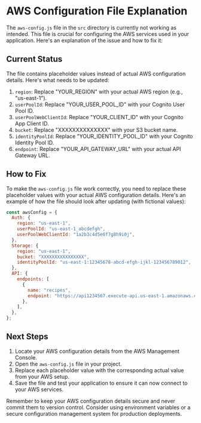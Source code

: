 # AWS Configuration File Explanation

The `aws-config.js` file in the `src` directory is currently not working as intended. This file is crucial for configuring the AWS services used in your application. Here's an explanation of the issue and how to fix it:

## Current Status

The file contains placeholder values instead of actual AWS configuration details. Here's what needs to be updated:

1. `region`: Replace "YOUR_REGION" with your actual AWS region (e.g., "us-east-1").
2. `userPoolId`: Replace "YOUR_USER_POOL_ID" with your Cognito User Pool ID.
3. `userPoolWebClientId`: Replace "YOUR_CLIENT_ID" with your Cognito App Client ID.
4. `bucket`: Replace "XXXXXXXXXXXXXX" with your S3 bucket name.
5. `identityPoolId`: Replace "YOUR_IDENTITY_POOL_ID" with your Cognito Identity Pool ID.
6. `endpoint`: Replace "YOUR_API_GATEWAY_URL" with your actual API Gateway URL.

## How to Fix

To make the `aws-config.js` file work correctly, you need to replace these placeholder values with your actual AWS configuration details. Here's an example of how the file should look after updating (with fictional values):

```javascript
const awsConfig = {
  Auth: {
    region: "us-east-1",
    userPoolId: "us-east-1_abcdefgh",
    userPoolWebClientId: "1a2b3c4d5e6f7g8h9i0j",
  },
  Storage: {
    region: "us-east-1",
    bucket: "XXXXXXXXXXXXXXXX",
    identityPoolId: "us-east-1:12345678-abcd-efgh-ijkl-123456789012",
  },
  API: {
    endpoints: [
      {
        name: "recipes",
        endpoint: "https://api1234567.execute-api.us-east-1.amazonaws.com/prod",
      },
    ],
  },
};
```

## Next Steps

1. Locate your AWS configuration details from the AWS Management Console.
2. Open the `aws-config.js` file in your project.
3. Replace each placeholder value with the corresponding actual value from your AWS setup.
4. Save the file and test your application to ensure it can now connect to your AWS services.

Remember to keep your AWS configuration details secure and never commit them to version control. Consider using environment variables or a secure configuration management system for production deployments.